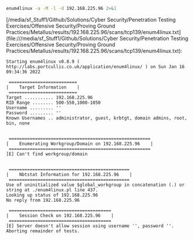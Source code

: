 ```bash
enum4linux -a -M -l -d 192.168.225.96 2>&1
```

[/media/sf_Stuff1/Github/Solutions/Cyber Security/Penetration Testing Exercises/Offensive Security/Proving Ground Practices/Metallus/results/192.168.225.96/scans/tcp139/enum4linux.txt](file:///media/sf_Stuff1/Github/Solutions/Cyber Security/Penetration Testing Exercises/Offensive Security/Proving Ground Practices/Metallus/results/192.168.225.96/scans/tcp139/enum4linux.txt):

```
Starting enum4linux v0.8.9 ( http://labs.portcullis.co.uk/application/enum4linux/ ) on Sun Jan 16 09:34:36 2022

 ==========================
|    Target Information    |
 ==========================
Target ........... 192.168.225.96
RID Range ........ 500-550,1000-1050
Username ......... ''
Password ......... ''
Known Usernames .. administrator, guest, krbtgt, domain admins, root, bin, none


 ======================================================
|    Enumerating Workgroup/Domain on 192.168.225.96    |
 ======================================================
[E] Can't find workgroup/domain


 ==============================================
|    Nbtstat Information for 192.168.225.96    |
 ==============================================
Use of uninitialized value $global_workgroup in concatenation (.) or string at ./enum4linux.pl line 437.
Looking up status of 192.168.225.96
No reply from 192.168.225.96

 =======================================
|    Session Check on 192.168.225.96    |
 =======================================
[E] Server doesn't allow session using username '', password ''.  Aborting remainder of tests.


```
